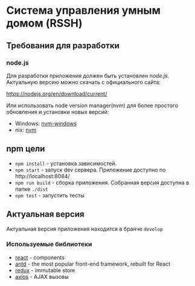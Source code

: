 Система управления умным домом (RSSH)
================================================================================

## Требования для разработки 

### node.js

Для разработки приложения должен быть установлен *node.js*. Актуальную версию можно скачать с официального сайта:

https://nodejs.org/en/download/current/

Или использовать node version manager(nvm) для более простого обновления и установки новых версий:

 * Windows: [nvm-windows](https://github.com/coreybutler/nvm-windows)
 * nix: [nvm](https://github.com/creationix/nvm)

## npm цели

* `npm install` - установка зависимостей.
* `npm start` - запуск dev сервера. Приложение доступно по http://localhost:8084/
* `npm run build` - сборка приложения. Собранная версия доступна в папке `./dist`
* `npm test` - запустить тесты

## Актуальная версия

Актуальная версия приложения находится в бранче `develop`

### Используемые библиотеки

* [react](http://facebook.github.io/react/) - components
* [antd](https://ant.design/) - the most popular front-end framework, rebuilt for React
* [redux](http://redux.js.org/) - immutable store
* [axios](http://github.com/mzabriskie/axios) - AJAX вызовы
